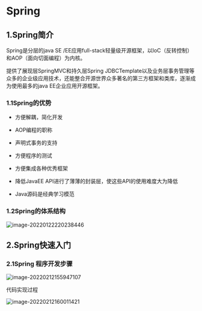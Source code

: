 # Spring

## 1.Spring简介

Spring是分层的java SE /EE应用full-stack轻量级开源框架，以loC（反转控制）和AOP（面向切面编程）为内核。

提供了展现层SpringMVC和持久层Spring JDBCTemplate以及业务层事务管理等众多的企业级应用技术，还能整合开源世界众多著名的第三方框架和类库，逐渐成为使用最多的java EE企业应用开源框架。

### 1.1Spring的优势

- 方便解耦，简化开发

- AOP编程的职称

- 声明式事务的支持
- 方便程序的测试
- 方便集成各种优秀框架
- 降低JavaEE API进行了薄薄的封装层，使这些API的使用难度大为降低
- Java源码是经典学习模范

### 1.2Spring的体系结构

![image-20220122220238446](C:\Users\谢红尘\AppData\Roaming\Typora\typora-user-images\image-20220122220238446.png)

## 2.Spring快速入门

### 2.1Spring 程序开发步骤

![image-20220212155947107](C:\Users\谢红尘\AppData\Roaming\Typora\typora-user-images\image-20220212155947107.png)

代码实现过程

![image-20220212160011421](C:\Users\谢红尘\AppData\Roaming\Typora\typora-user-images\image-20220212160011421.png)